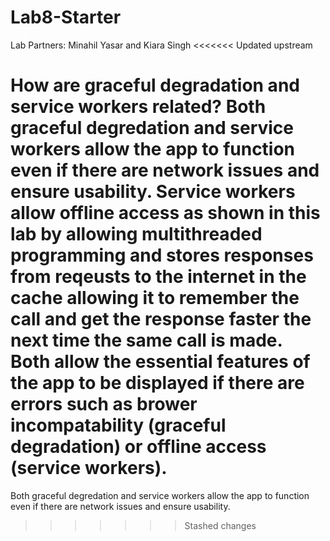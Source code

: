 # Lab8-Starter
Lab Partners: Minahil Yasar and Kiara Singh
<<<<<<< Updated upstream

How are graceful degradation and service workers related?
Both graceful degredation and service workers allow the app to function even if there are network issues and ensure usability. Service workers allow offline access as shown in this lab by allowing multithreaded programming and stores responses from reqeusts to the internet in the cache allowing it to remember the call and get the response faster the next time the same call is made. Both allow the essential features of the app to be displayed if there are errors such as brower incompatability (graceful degradation) or offline access (service workers). 
=======
Both graceful degredation and service workers allow the app to function even if there are network issues and ensure usability. 
>>>>>>> Stashed changes
